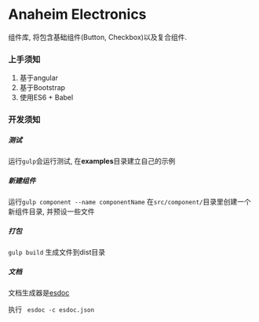 # Anaheim Electronics

组件库, 将包含基础组件(Button, Checkbox)以及复合组件.

### 上手须知

1. 基于angular
2. 基于Bootstrap
3. 使用ES6 + Babel

### 开发须知

##### 测试

运行`gulp`会运行测试, 在**examples**目录建立自己的示例

##### 新建组件

运行`gulp component --name componentName` 在`src/component/`目录里创建一个新组件目录, 并预设一些文件

##### 打包

`gulp build` 生成文件到dist目录

##### 文档

文档生成器是[esdoc](https://esdoc.org/)

执行 ` esdoc -c esdoc.json`

